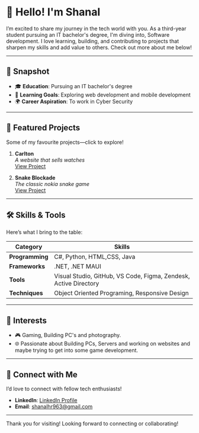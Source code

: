 # 👋 Hello! I'm Shanal

I’m excited to share my journey in the tech world with you. As a third-year student pursuing an IT bachelor's degree, I'm diving into, Software development. I love learning, building, and contributing to projects that sharpen my skills and add value to others. Check out more about me below!

---

## 🌟 Snapshot
- 🎓 **Education**: Pursuing an IT bachelor's degree
- 🚀 **Learning Goals**: Exploring web development and mobile development
- 🌍 **Career Aspiration**: To work in Cyber Security

---

## 📂 Featured Projects
Some of my favourite projects—click to explore!

1. **Carlton**  
   *A website that sells watches*  
   [View Project](https://shez4.github.io/carlton/)

2. **Snake Blockade**  
   *The classic nokia snake game*  
   [View Project](https://github.com/shez4/Snake.git)

---

## 🛠 Skills & Tools
Here’s what I bring to the table:

| Category         | Skills                       |
|------------------|------------------------------|
| **Programming**  | C#, Python, HTML,CSS, Java  |
| **Frameworks**   | .NET, .NET MAUI   |
| **Tools**        | Visual Studio, GitHub, VS Code, Figma, Zendesk, Active Directory      |
| **Techniques**   | Object Oriented Programing, Responsive Design   |

---

## 🌱 Interests
- 🎮 Gaming, Building PC's and photography.
- 🌐 Passionate about Building PCs, Servers and working on websites and maybe trying to get into some game development.

---

## 🤝 Connect with Me
I’d love to connect with fellow tech enthusiasts!  
- **LinkedIn**: [LinkedIn Profile](https://www.linkedin.com/in/shanal-rathnaweera-7584b1285/)
- **Email**: shanalhr963@gmail.com

---

Thank you for visiting!  Looking forward to connecting or collaborating!

